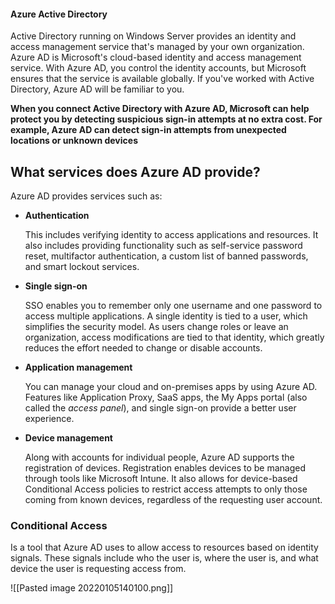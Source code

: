 #### Azure Active Directory

Active Directory running on Windows Server provides an identity and access management service that's managed by your own organization. Azure AD is Microsoft's cloud-based identity and access management service. With Azure AD, you control the identity accounts, but Microsoft ensures that the service is available globally. If you've worked with Active Directory, Azure AD will be familiar to you.

**When you connect Active Directory with Azure AD, Microsoft can help protect you by detecting suspicious sign-in attempts at no extra cost. For example, Azure AD can detect sign-in attempts from unexpected locations or unknown devices**


## What services does Azure AD provide?

Azure AD provides services such as:

-   **Authentication**
    
    This includes verifying identity to access applications and resources. It also includes providing functionality such as self-service password reset, multifactor authentication, a custom list of banned passwords, and smart lockout services.
    
-   **Single sign-on**
    
    SSO enables you to remember only one username and one password to access multiple applications. A single identity is tied to a user, which simplifies the security model. As users change roles or leave an organization, access modifications are tied to that identity, which greatly reduces the effort needed to change or disable accounts.
    
-   **Application management**
    
    You can manage your cloud and on-premises apps by using Azure AD. Features like Application Proxy, SaaS apps, the My Apps portal (also called the _access panel_), and single sign-on provide a better user experience.
    
-   **Device management**
    
    Along with accounts for individual people, Azure AD supports the registration of devices. Registration enables devices to be managed through tools like Microsoft Intune. It also allows for device-based Conditional Access policies to restrict access attempts to only those coming from known devices, regardless of the requesting user account.

### Conditional Access
Is a tool that Azure AD uses to allow access to resources based on identity signals. These signals include who the user is, where the user is, and what device the user is requesting access from. 

![[Pasted image 20220105140100.png]]
